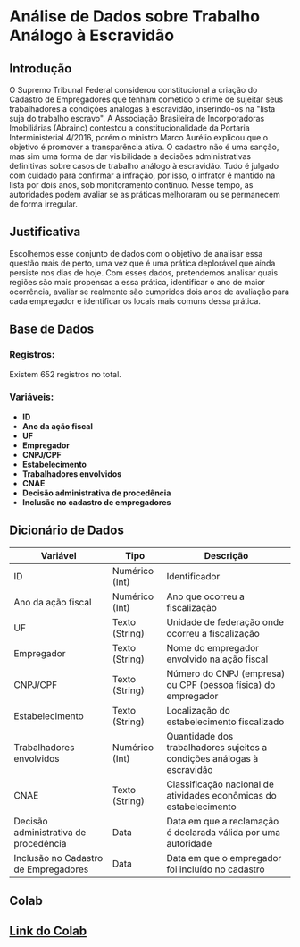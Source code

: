 # Análise de Dados sobre Trabalho Análogo à Escravidão

## Introdução

O Supremo Tribunal Federal considerou constitucional a criação do Cadastro de Empregadores que tenham cometido o crime de sujeitar seus trabalhadores a condições análogas à escravidão, inserindo-os na "lista suja do trabalho escravo". A Associação Brasileira de Incorporadoras Imobiliárias (Abrainc) contestou a constitucionalidade da Portaria Interministerial 4/2016, porém o ministro Marco Aurélio explicou que o objetivo é promover a transparência ativa. O cadastro não é uma sanção, mas sim uma forma de dar visibilidade a decisões administrativas definitivas sobre casos de trabalho análogo à escravidão. Tudo é julgado com cuidado para confirmar a infração, por isso, o infrator é mantido na lista por dois anos, sob monitoramento contínuo. Nesse tempo, as autoridades podem avaliar se as práticas melhoraram ou se permanecem de forma irregular.

## Justificativa

Escolhemos esse conjunto de dados com o objetivo de analisar essa questão mais de perto, uma vez que é uma prática deplorável que ainda persiste nos dias de hoje. Com esses dados, pretendemos analisar quais regiões são mais propensas a essa prática, identificar o ano de maior ocorrência, avaliar se realmente são cumpridos dois anos de avaliação para cada empregador e identificar os locais mais comuns dessa prática.

## Base de Dados

### Registros:

Existem 652 registros no total.

### Variáveis:

- **ID**
- **Ano da ação fiscal**
- **UF**
- **Empregador**
- **CNPJ/CPF**
- **Estabelecimento**
- **Trabalhadores envolvidos**
- **CNAE**
- **Decisão administrativa de procedência**
- **Inclusão no cadastro de empregadores**
  
## Dicionário de Dados

| Variável                         | Tipo            | Descrição                                                                                   |
|----------------------------------|-----------------|---------------------------------------------------------------------------------------------|
| ID                               | Numérico (Int)  | Identificador                                                                               |
| Ano da ação fiscal               | Numérico (Int)  | Ano que ocorreu a fiscalização                                                              |
| UF                               | Texto (String)  | Unidade de federação onde ocorreu a fiscalização                                            |
| Empregador                       | Texto (String)  | Nome do empregador envolvido na ação fiscal                                                 |
| CNPJ/CPF                         | Texto (String)  | Número do CNPJ (empresa) ou CPF (pessoa física) do empregador                               |
| Estabelecimento                  | Texto (String)  | Localização do estabelecimento fiscalizado                                                  |
| Trabalhadores envolvidos         | Numérico (Int)  | Quantidade dos trabalhadores sujeitos a condições análogas à escravidão                     |
| CNAE                             | Texto (String)  | Classificação nacional de atividades econômicas do estabelecimento                          |
| Decisão administrativa de procedência | Data       | Data em que a reclamação é declarada válida por uma autoridade                              |
| Inclusão no Cadastro de Empregadores | Data        | Data em que o empregador foi incluído no cadastro                                           |

## Colab
[Link do Colab](https://colab.research.google.com/drive/1izri3nfewj4quABB6H948k9azWAN-Nct?usp=sharing)
---


